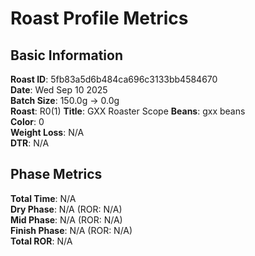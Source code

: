 # Roast Profile Metrics

## Basic Information
**Roast ID**: 5fb83a5d6b484ca696c3133bb4584670  
**Date**: Wed Sep 10 2025  
**Batch Size**: 150.0g → 0.0g  
**Roast**: R0(1)
**Title**: GXX Roaster Scope
**Beans**: gxx beans  
**Color**: 0  
**Weight Loss**: N/A  
**DTR**: N/A  

## Phase Metrics
**Total Time**: N/A  
**Dry Phase**: N/A (ROR: N/A)  
**Mid Phase**: N/A (ROR: N/A)  
**Finish Phase**: N/A (ROR: N/A)  
**Total ROR**: N/A  

